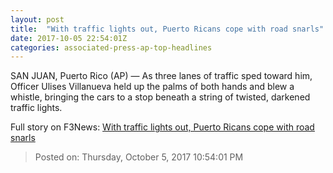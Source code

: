```yaml
---
layout: post
title:  "With traffic lights out, Puerto Ricans cope with road snarls"
date: 2017-10-05 22:54:01Z
categories: associated-press-ap-top-headlines
---
```


SAN JUAN, Puerto Rico (AP) — As three lanes of traffic sped toward him, Officer Ulises Villanueva held up the palms of both hands and blew a whistle, bringing the cars to a stop beneath a string of twisted, darkened traffic lights.


Full story on F3News: [With traffic lights out, Puerto Ricans cope with road snarls](http://www.f3nws.com/n/2ajzrC)

> Posted on: Thursday, October 5, 2017 10:54:01 PM
